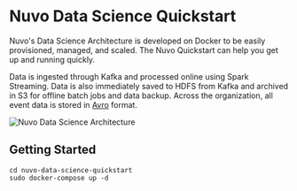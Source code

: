 # Nuvo Data Science Quickstart

Nuvo's Data Science Architecture is developed on Docker to be easily provisioned, managed, and scaled. The Nuvo Quickstart can help you get up and running quickly.

Data is ingested through Kafka and processed online using Spark Streaming. Data is also immediately saved to HDFS from Kafka and archived in S3 for offline batch jobs and data backup. Across the organization, all event data is stored in [Avro](http://avro.apache.org/docs/current/) format.

![Nuvo Data Science Architecture](https://s3.us-west-2.amazonaws.com/secure.notion-static.com/98bba24c-fff7-4b01-a90b-7761c2c50641/screenshot.png?AWSAccessKeyId=AKIAJLJXUMP5IHUZAPFQ&Expires=1533675920&Signature=X2NxOyhXcLig90777ERfGAeh%2F8Q%3D)

## Getting Started
```git clone https://github.com/NuvoHome/nuvo-data-science-quickstart
cd nuvo-data-science-quickstart
sudo docker-compose up -d
```
